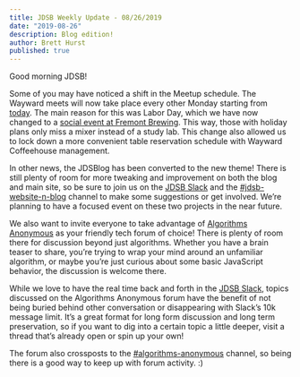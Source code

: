 ```yaml
---
title: JDSB Weekly Update - 08/26/2019
date: "2019-08-26"
description: Blog edition!
author: Brett Hurst
published: true
---
```


Good morning JDSB!

Some of you may have noticed a shift in the Meetup schedule. The Wayward meets will now take place every other Monday starting from [today](https://www.meetup.com/The-Junior-Dev-Struggle-Bus/events/264235271/). The main reason for this was Labor Day, which we have now changed to a [social event at Fremont Brewing](https://www.meetup.com/The-Junior-Dev-Struggle-Bus/events/264177263/). This way, those with holiday plans only miss a mixer instead of a study lab. This change also allowed us to lock down a more convenient table reservation schedule with Wayward Coffeehouse management.

In other news, the JDSBlog has been converted to the new theme! There is still plenty of room for more tweaking and improvement on both the blog and main site, so be sure to join us on the [JDSB Slack](https://juniordevstrugglebus.com/slack) and the [#jdsb-website-n-blog](https://jdsb.slack.com/messages/CLRSNKLAF) channel to make some suggestions or get involved. We’re planning to have a focused event on these two projects in the near future.

We also want to invite everyone to take advantage of [Algorithms Anonymous](https://algorithms-anon.org/) as your friendly tech forum of choice! There is plenty of room there for discussion beyond just algorithms. Whether you have a brain teaser to share, you’re trying to wrap your mind around an unfamiliar algorithm, or maybe you’re just curious about some basic JavaScript behavior, the discussion is welcome there.

While we love to have the real time back and forth in the [JDSB Slack](https://juniordevstrugglebus.com/slack), topics discussed on the Algorithms Anonymous forum have the benefit of not being buried behind other conversation or disappearing with Slack’s 10k message limit. It’s a great format for long form discussion and long term preservation, so if you want to dig into a certain topic a little deeper, visit a thread that’s already open or spin up your own!

The forum also crossposts to the [#algorithms-anonymous](https://jdsb.slack.com/messages/CLJLJ5RDF) channel, so being there is a good way to keep up with forum activity. :)